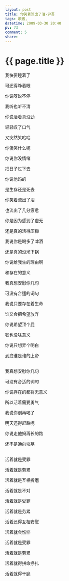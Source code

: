 ```yaml
---
layout: post
title: 你笑着流出了泪-尹吾
tags: 歌者,
datetime: 2009-03-30 20:40
pv: 73
comment: 5
share: 
---
```


{{ page.title }}
================

 我快要睡着了<p>可还得睁着眼</p><p>你说呀说不停</p><p>我听也听不清</p><p>你说活着真没劲</p><p>轻轻叹了口气</p><p>又突然笑哈哈</p><p>你傻笑什么呢</p><p>你说你没情绪</p><p>把日子过下去</p><p>你说他妈的</p><p>是生存还是死去</p><p>你笑着流出了泪<br /></p><p>也流出了几分疲惫</p><p>你是因为感到了虚无</p><p>还是真的活得压抑</p><p>我说你是喝多了啤酒</p><p>还是真的没米下锅</p><p>你说给我生的理由啊</p><p>和存在的意义</p><p>我真想安慰你几句</p><p>可没有合适的词句</p><p>我说只要存在着生命</p><p>谁又会把希望放弃</p><p>你说希望顶个屁</p><p>钱也没啥意义</p><p>你说只想弄个明白</p><p>到底谁是谁的上帝</p><p><br />我真想安慰你几句</p><p>可没有合适的词句</p><p>你说存在的都将无意义</p><p>所以活着需要勇气</p><p>我说你别再喝了</p><p>明天还得赶路呢</p><p>你说走他妈再长的路</p><p>还不是通向坟墓</p><p><br />活着就是受罪</p><p>活着就是劳累</p><p>活着就是互相折磨</p><p>活着就是不对</p><p>活着就是受罪</p><p>活着就是劳累</p><p>活着还得互相安慰</p><p>活着就会憔悴</p><p>活着就是受罪</p><p>活着就是劳累</p><p>活着就得拼命挣扎</p><p>活着就得干脆</p> 

